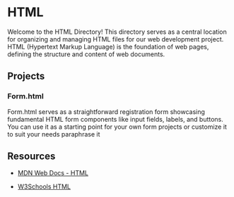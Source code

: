 
# HTML

Welcome to the HTML Directory! This directory serves as a central location for organizing and managing HTML files for our web development project. HTML (Hypertext Markup Language) is the foundation of web pages, defining the structure and content of web documents.

## Projects

### Form.html

Form.html serves as a straightforward registration form showcasing fundamental HTML form components like input fields, labels, and buttons. You can use it as a starting point for your own form projects or customize it to suit your needs paraphrase it

## Resources

- [MDN Web Docs - HTML](https://developer.mozilla.org/en-US/docs/Web/HTML)

- [W3Schools HTML](https://www.w3schools.com/html/)

